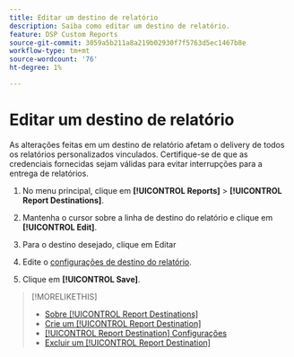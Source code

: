 ```yaml
---
title: Editar um destino de relatório
description: Saiba como editar um destino de relatório.
feature: DSP Custom Reports
source-git-commit: 3059a5b211a8a219b02930f7f5763d5ec1467b8e
workflow-type: tm+mt
source-wordcount: '76'
ht-degree: 1%

---
```


# Editar um destino de relatório

As alterações feitas em um destino de relatório afetam o delivery de todos os relatórios personalizados vinculados. Certifique-se de que as credenciais fornecidas sejam válidas para evitar interrupções para a entrega de relatórios.

1. No menu principal, clique em **[!UICONTROL Reports]** > **[!UICONTROL Report Destinations]**.

1. Mantenha o cursor sobre a linha de destino do relatório e clique em **[!UICONTROL Edit]**.

1. Para o destino desejado, clique em Editar

1. Edite o [configurações de destino do relatório](/help/dsp/reports/report-destinations/report-destination-settings.md).

1. Clique em **[!UICONTROL Save]**.

>[!MORELIKETHIS]
>
>* [Sobre [!UICONTROL Report Destinations]](/help/dsp/reports/report-destinations/report-destination-about.md)
>* [Crie um [!UICONTROL Report Destination]](/help/dsp/reports/report-destinations/report-destination-create.md)
>* [[!UICONTROL Report Destination] Configurações](/help/dsp/reports/report-destinations/report-destination-settings.md)
>* [Excluir um [!UICONTROL Report Destination]](/help/dsp/reports/report-destinations/report-destination-delete.md)

